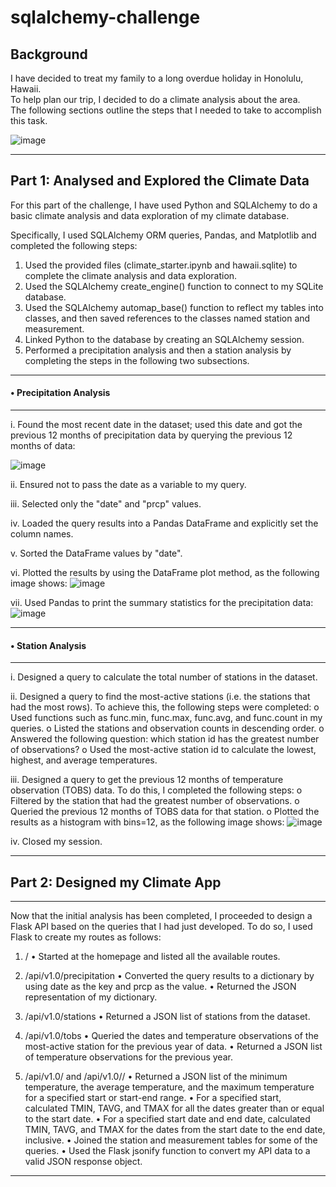 # sqlalchemy-challenge


## Background
I have decided to treat my family to a long overdue holiday in Honolulu, Hawaii.  
To help plan our trip, I decided to do a climate analysis about the area.  
The following sections outline the steps that I needed to take to accomplish this task.

![image](https://github.com/Mago281/sqlalchemy-challenge/assets/131424690/db3a42e1-7c58-430c-8346-5156593b3e6f)

________________________________________

## Part 1:	Analysed and Explored the Climate Data

For this part of the challenge, I have used Python and SQLAlchemy to do a basic climate analysis and data exploration of my climate database.  

Specifically, I used SQLAlchemy ORM queries, Pandas, and Matplotlib and completed the following steps:

1.	Used the provided files (climate_starter.ipynb and hawaii.sqlite) to complete the climate analysis and data exploration.
2.	Used the SQLAlchemy create_engine() function to connect to my SQLite database.
3.	Used the SQLAlchemy automap_base() function to reflect my tables into classes, and then saved references to the classes named station and measurement.
4.	Linked Python to the database by creating an SQLAlchemy session.
5.	Performed a precipitation analysis and then a station analysis by completing the steps in the following two subsections.

---

#### •	Precipitation Analysis
---

i.	Found the most recent date in the dataset; used this date and got the previous 12 months of precipitation data by querying the previous 12 months of data:

   ![image](https://github.com/Mago281/sqlalchemy-challenge/assets/131424690/daf9c2b7-2389-44a5-8cef-2191a9370a05)

ii.	Ensured not to pass the date as a variable to my query.

iii.	Selected only the "date" and "prcp" values.

iv.	Loaded the query results into a Pandas DataFrame and explicitly set the column names.

v.	Sorted the DataFrame values by "date".

vi.	Plotted the results by using the DataFrame plot method, as the following image shows:
   ![image](https://github.com/Mago281/sqlalchemy-challenge/assets/131424690/8ca4a851-5b3c-47b9-b937-c7947068accb)


vii.	Used Pandas to print the summary statistics for the precipitation data:
      ![image](https://github.com/Mago281/sqlalchemy-challenge/assets/131424690/e3a3007f-5539-423a-97c9-67cd4c5fa06a)


---

#### •	Station Analysis
---

i.	Designed a query to calculate the total number of stations in the dataset.

ii.	Designed a query to find the most-active stations (i.e. the stations that had the most rows).  To achieve this, the following steps were completed:
  o	Used functions such as func.min, func.max, func.avg, and func.count	 in my queries.
  o	Listed the stations and observation counts in descending order.
  o	Answered the following question: which station id has the greatest number of observations?
  o	Used the most-active station id to calculate the lowest, highest, and average temperatures.

iii.	Designed a query to get the previous 12 months of temperature observation (TOBS) data.  To do this, I completed the following steps:
  o	Filtered by the station that had the greatest number of observations.
  o	Queried the previous 12 months of TOBS data for that station.
  o	Plotted the results as a histogram with bins=12, as the following image shows:
    ![image](https://github.com/Mago281/sqlalchemy-challenge/assets/131424690/c7432110-778f-4580-a93a-0dd7ce8ec710)

iv.	Closed my session.
________________________________________

## Part 2:	Designed my Climate App
---

Now that the initial analysis has been completed, I proceeded to design a Flask API based on the queries that I had just developed.  To do so, I used Flask to create my routes as follows:

1.	/
    •	Started at the homepage and listed all the available routes.
  	
2.	/api/v1.0/precipitation
    •	Converted the query results to a dictionary by using date as the key and prcp as the value.
    •	Returned the JSON representation of my dictionary.
  	
3.	/api/v1.0/stations
    •	Returned a JSON list of stations from the dataset.
  	
4.	/api/v1.0/tobs
    •	Queried the dates and temperature observations of the most-active station for the previous year of data.
    •	Returned a JSON list of temperature observations for the previous year.
  	
5.	/api/v1.0/<start> and /api/v1.0/<start>/<end>
    •	Returned a JSON list of the minimum temperature, the average temperature, and the maximum temperature for a specified start or start-end range.
    •	For a specified start, calculated TMIN, TAVG, and TMAX for all the dates greater than or equal to the start date.
    •	For a specified start date and end date, calculated TMIN, TAVG, and TMAX for the dates from the start date to the end date, inclusive.
    •	Joined the station and measurement tables for some of the queries.
    •	Used the Flask jsonify function to convert my API data to a valid JSON response object.
________________________________________





